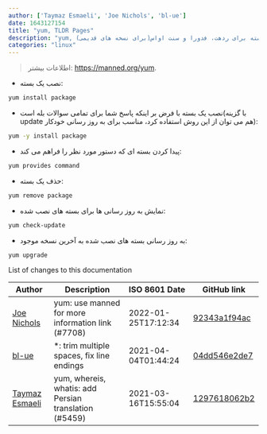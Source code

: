 ```yaml
---
author: ['Taymaz Esmaeli', 'Joe Nichols', 'bl-ue']
date: 1643127154
title: "yum, TLDR Pages"
description: "yum, ابزار مدیریت بسته برای ردهت، فدورا و سنت اواس(برای نسخه های قدیمی)."
categories: "linux"
---
```

> اطلاعات بیشتر: <https://manned.org/yum>.

- نصب یک بسته:

```bash
yum install package
```

- نصب یک بسته با فرض بر اینکه پاسخ شما برای تمامی سوالات بله است(با گزینه update هم می توان از این روش استفاده کرد، مناسب برای به روز رسانی خودکار):

```bash
yum -y install package
```

- پیدا کردن بسته ای که دستور مورد نظر را فراهم می کند:

```bash
yum provides command
```

- حذف یک بسته:

```bash
yum remove package
```

- نمایش به روز رسانی ها برای بسته های نصب شده:

```bash
yum check-update
```

- به روز رسانی بسته های نصب شده به آخرین نسخه موجود:

```bash
yum upgrade
```
List of changes to this documentation


Author | Description | ISO 8601 Date | GitHub link
------|-----|-----|-----
[Joe Nichols](mailto:GhostViz@users.noreply.github.com) | yum: use manned for more information link (#7708) | 2022-01-25T17:12:34 | [92343a1f94ac](https://github.com/tldr-pages/tldr/commit/92343a1f94ac280873c24487b3300bdd584039df)
[bl-ue](mailto:54780737+bl-ue@users.noreply.github.com) | *: trim multiple spaces, fix line endings | 2021-04-04T01:44:24 | [04dd546e2de7](https://github.com/tldr-pages/tldr/commit/04dd546e2de7f59f40a867acca6f46b0dc8ea9b4)
[Taymaz Esmaeli](mailto:56496286+opoet7@users.noreply.github.com) | yum, whereis, whatis: add Persian translation (#5459) | 2021-03-16T15:55:04 | [1297618062b2](https://github.com/tldr-pages/tldr/commit/1297618062b2e998ebcf4f84d290cf6033e3048f)

